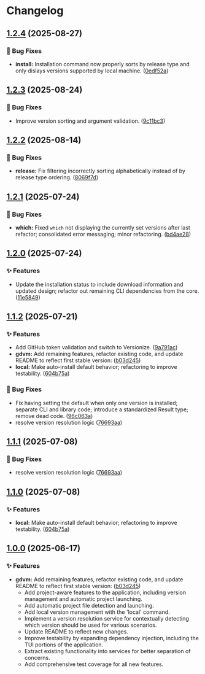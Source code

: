 # Changelog

<a name="1.2.4"></a>
## [1.2.4](https://github.com/patricktcoakley/gdvm/releases/tag/v1.2.4) (2025-08-27)

### 🐛 Bug Fixes

* **install:** Installation command now properly sorts by release type and only dislays versions supported by local machine. ([0edf52a](https://github.com/patricktcoakley/gdvm/commit/0edf52a4b9afbb397c710387eb56058c4a79a89e))

<a name="1.2.3"></a>
## [1.2.3](https://github.com/patricktcoakley/gdvm/releases/tag/v1.2.3) (2025-08-24)

### 🐛 Bug Fixes

* Improve version sorting and argument validation. ([9c11bc3](https://github.com/patricktcoakley/gdvm/commit/9c11bc3e3733c7475d95461074179628a97588e3))

<a name="1.2.2"></a>
## [1.2.2](https://github.com/patricktcoakley/gdvm/releases/tag/v1.2.2) (2025-08-14)

### 🐛 Bug Fixes

* **release:** Fix filtering incorrectly sorting alphabetically instead of by release type ordering. ([8069f7d](https://github.com/patricktcoakley/gdvm/commit/8069f7d48546e0d5f4ceea4db0a79933527b0d41))

<a name="1.2.1"></a>
## [1.2.1](https://www.github.com/patricktcoakley/gdvm/releases/tag/v1.2.1) (2025-07-24)

### 🐛 Bug Fixes

* **which:** Fixed `which` not displaying the currently set versions after last refactor; consolidated error messaging; minor refactoring. ([bd4ae28](https://www.github.com/patricktcoakley/gdvm/commit/bd4ae282bbe02e41fee70bc01b38bdcbb859fde2))

<a name="1.2.0"></a>
## [1.2.0](https://github.com/patricktcoakley/gdvm/releases/tag/v1.2.0) (2025-07-24)

### ✨ Features

* Update the installation status to include download information and updated design; refactor out remaining CLI dependencies from the core. ([11e5849](https://github.com/patricktcoakley/gdvm/commit/11e5849665c8d896cd3d313adab9a83cb512ac0a))

<a name="1.1.2"></a>
## [1.1.2](https://github.com/patricktcoakley/gdvm/releases/tag/v1.1.2) (2025-07-21)

### ✨ Features

* Add GitHub token validation and switch to Versionize. ([9a791ac](https://github.com/patricktcoakley/gdvm/commit/9a791acedcfcb34f9c056910bda5d6fe3b28d165))
* **gdvm:** Add remaining features, refactor existing code, and update README to reflect first stable version: ([b03d245](https://github.com/patricktcoakley/gdvm/commit/b03d245001b8c15da0eb88837b9072e61f5f93b7))
* **local:** Make auto-install default behavior; refactoring to improve testability. ([604b75a](https://github.com/patricktcoakley/gdvm/commit/604b75a697ab078f5320ecd079dd68ca85f37ccc))

### 🐛 Bug Fixes

* Fix having setting the default when only one version is installed; separate CLI and library code; introduce a standardized Result type; remove dead code. ([96c063a](https://github.com/patricktcoakley/gdvm/commit/96c063a190b83a1ae1da9f6d5979443060bae8d1))
* resolve version resolution logic ([76693aa](https://github.com/patricktcoakley/gdvm/commit/76693aa112cb527271a3ad3a366cf69524fdf54c))

<a name="1.1.1"></a>
## [1.1.1](https://github.com/patricktcoakley/gdvm/releases/tag/v1.1.1) (2025-07-08)

### 🐛 Bug Fixes

* resolve version resolution logic ([76693aa](https://github.com/patricktcoakley/gdvm/commit/76693aa112cb527271a3ad3a366cf69524fdf54c))

<a name="1.1.0"></a>
## [1.1.0](https://github.com/patricktcoakley/gdvm/releases/tag/v1.1.0) (2025-07-08)

### ✨ Features

* **local:** Make auto-install default behavior; refactoring to improve testability. ([604b75a](https://github.com/patricktcoakley/gdvm/commit/604b75a697ab078f5320ecd079dd68ca85f37ccc))

<a name="1.0.0"></a>
## [1.0.0](https://github.com/patricktcoakley/gdvm/releases/tag/v1.0.0) (2025-06-17)

### ✨ Features

* **gdvm:** Add remaining features, refactor existing code, and update README to reflect first stable version: ([b03d245](https://github.com/patricktcoakley/gdvm/commit/b03d245001b8c15da0eb88837b9072e61f5f93b7))
  - Add project-aware features to the application, including version management and automatic project launching.
  - Add automatic project file detection and launching.
  - Add local version management with the 'local' command.
  - Implement a version resolution service for contextually detecting which version should be used for various scenarios.
  - Update README to reflect new changes.
  - Improve testability by expanding dependency injection, including the TUI portions of the application.
  - Extract existing functionality into services for better separation of concerns.
  - Add comprehensive test coverage for all new features.